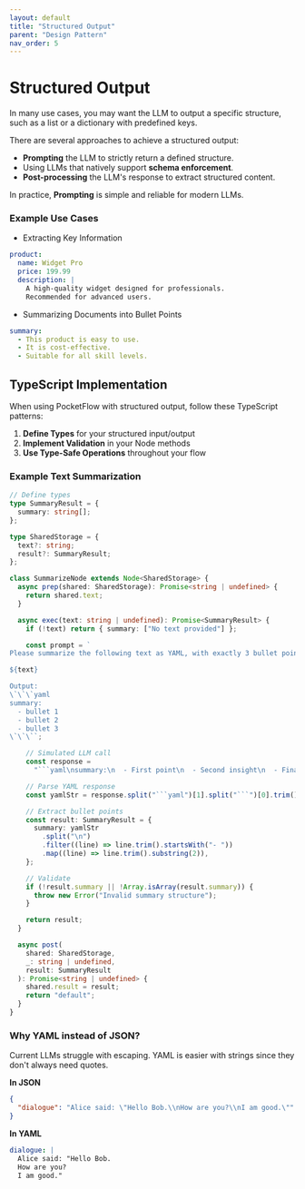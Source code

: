```yaml
---
layout: default
title: "Structured Output"
parent: "Design Pattern"
nav_order: 5
---
```


# Structured Output

In many use cases, you may want the LLM to output a specific structure, such as a list or a dictionary with predefined keys.

There are several approaches to achieve a structured output:

- **Prompting** the LLM to strictly return a defined structure.
- Using LLMs that natively support **schema enforcement**.
- **Post-processing** the LLM's response to extract structured content.

In practice, **Prompting** is simple and reliable for modern LLMs.

### Example Use Cases

- Extracting Key Information

```yaml
product:
  name: Widget Pro
  price: 199.99
  description: |
    A high-quality widget designed for professionals.
    Recommended for advanced users.
```

- Summarizing Documents into Bullet Points

```yaml
summary:
  - This product is easy to use.
  - It is cost-effective.
  - Suitable for all skill levels.
```

## TypeScript Implementation

When using PocketFlow with structured output, follow these TypeScript patterns:

1. **Define Types** for your structured input/output
2. **Implement Validation** in your Node methods
3. **Use Type-Safe Operations** throughout your flow

### Example Text Summarization

````typescript
// Define types
type SummaryResult = {
  summary: string[];
};

type SharedStorage = {
  text?: string;
  result?: SummaryResult;
};

class SummarizeNode extends Node<SharedStorage> {
  async prep(shared: SharedStorage): Promise<string | undefined> {
    return shared.text;
  }

  async exec(text: string | undefined): Promise<SummaryResult> {
    if (!text) return { summary: ["No text provided"] };

    const prompt = `
Please summarize the following text as YAML, with exactly 3 bullet points

${text}

Output:
\`\`\`yaml
summary:
  - bullet 1
  - bullet 2
  - bullet 3
\`\`\``;

    // Simulated LLM call
    const response =
      "```yaml\nsummary:\n  - First point\n  - Second insight\n  - Final conclusion\n```";

    // Parse YAML response
    const yamlStr = response.split("```yaml")[1].split("```")[0].trim();

    // Extract bullet points
    const result: SummaryResult = {
      summary: yamlStr
        .split("\n")
        .filter((line) => line.trim().startsWith("- "))
        .map((line) => line.trim().substring(2)),
    };

    // Validate
    if (!result.summary || !Array.isArray(result.summary)) {
      throw new Error("Invalid summary structure");
    }

    return result;
  }

  async post(
    shared: SharedStorage,
    _: string | undefined,
    result: SummaryResult
  ): Promise<string | undefined> {
    shared.result = result;
    return "default";
  }
}
````

### Why YAML instead of JSON?

Current LLMs struggle with escaping. YAML is easier with strings since they don't always need quotes.

**In JSON**

```json
{
  "dialogue": "Alice said: \"Hello Bob.\\nHow are you?\\nI am good.\""
}
```

**In YAML**

```yaml
dialogue: |
  Alice said: "Hello Bob.
  How are you?
  I am good."
```
